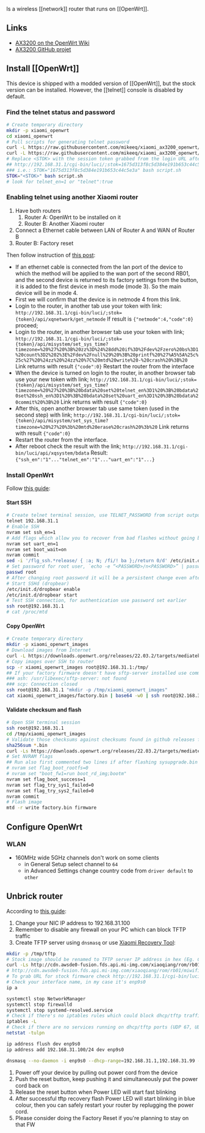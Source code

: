 Is a wireless [[network]] router that runs on [[OpenWrt]].
## Links
- [AX3200 on the OpenWrt Wiki](https://openwrt.org/toh/xiaomi/ax3200)
- [AX3200 GitHub projet](https://github.com/mikeeq/xiaomi_ax3200_openwrt)
## Install [[OpenWrt]]
This device is shipped with a modded version of [[OpenWrt]], but the stock version can be installed. However, the [[telnet]] console is disabled by default.
### Find the telnet status and password
```sh
# Create temporary directory
mkdir -p xiaomi_openwrt
cd xiaomi_openwrt
# Pull scripts for generating telnet password
curl -L https://raw.githubusercontent.com/mikeeq/xiaomi_ax3200_openwrt/main/script.sh -o ./script.sh
curl -L https://raw.githubusercontent.com/mikeeq/xiaomi_ax3200_openwrt/main/password.py -o ./password.py
# Replace <STOK> with the session token grabbed from the login URL after the initial setup
## http://192.168.31.1/cgi-bin/luci/;stok=1675d313f8c5d384e191b653c44c5e3a/web/home#router
### i.e.: STOK="1675d313f8c5d384e191b653c44c5e3a" bash script.sh
STOK="<STOK>" bash script.sh
# look for telnet_en=1 or "telnet":true
```
### Enabling telnet using another Xiaomi router
1. Have both routers
	1. Router A: OpenWrt to be installed on it
	2. Router B: Another Xiaomi router
2. Connect a Ethernet cable between LAN of Router A and WAN of Router B
3. Router B: Factory reset

Then follow instruction of [this post](https://forum.openwrt.org/t/adding-openwrt-support-for-xiaomi-redmi-router-ax6s-xiaomi-router-ax3200/111085/936): 

- If an ethernet cable is connected from the lan port of the device to which the method will be applied to the wan port of the second RB01, and the second device is returned to its factory settings from the button, it is added to the first device in mesh mode (mode 3). So the main device will be in mode 4.
- First we will confirm that the device is in netmode 4 from this link.
- Login to the router, in another tab use your token with link: `http://192.168.31.1/cgi-bin/luci/;stok={token}/api/xqnetwork/get_netmode`
If result is `{"netmode":4,"code":0}` proceed;
- Login to the router, in another browser tab use your token with link;
`http://192.168.31.1/cgi-bin/luci/;stok={token}/api/misystem/set_sys_time?timezone=%20%27%20%3B%20zz%3D%24%28dd%20if%3D%2Fdev%2Fzero%20bs%3D1%20count%3D2%202%3E%2Fdev%2Fnull%29%20%3B%20printf%20%27%A5%5A%25c%25c%27%20%24zz%20%24zz%20%7C%20mtd%20write%20-%20crash%20%3B%20`
Link returns with result `{"code":0}`
Restart the router from the interface
- When the device is turned on login to the router, in another browser tab use your new token with link;
`http://192.168.31.1/cgi-bin/luci/;stok={token}/api/misystem/set_sys_time?timezone=%20%27%20%3B%20bdata%20set%20telnet_en%3D1%20%3B%20bdata%20set%20ssh_en%3D1%20%3B%20bdata%20set%20uart_en%3D1%20%3B%20bdata%20commit%20%3B%20`
Link returns with result `{"code":0}`
- After this, open another browser tab use same token (used in the second step) with link;
`http://192.168.31.1/cgi-bin/luci/;stok={token}/api/misystem/set_sys_time?timezone=%20%27%20%3b%20mtd%20erase%20crash%20%3b%20`
Link returns with result `{"code":0}`
- Restart the router from the interface.
- After reboot check the result with the link;
`http://192.168.31.1/cgi-bin/luci/api/xqsystem/bdata`
Result: 
`{"ssh_en":"1"..."telnet_en":"1"..."uart_en":"1"...}`
### Install OpenWrt
Follow [this guide](https://github.com/mikeeq/xiaomi_ax3200_openwrt#uart-flash):
#### Start SSH
```sh
# Create telnet terminal session, use TELNET_PASSWORD from script output from the previous point
telnet 192.168.31.1
# Enable SSH
nvram set ssh_en=1
# Add flags which allow you to recover from bad flashes without going back to the OEM firmware.
nvram set uart_en=1
nvram set boot_wait=on
nvram commit
sed -i '/flg_ssh.*release/ { :a; N; /fi/! ba };/return 0/d' /etc/init.d/dropbear
# Set password for root user, `echo -e “<PASSWORD>/n<PASSWORD>” | passwd root` didn't work for me
passwd root
# After changing root password it will be a persistent change even after restart, so if you'll be trying to telnet after reboot use this password instead of generated one from above
# Start SSHd (dropbear)
/etc/init.d/dropbear enable
/etc/init.d/dropbear start
# Test SSH connection, for authentication use password set earlier
ssh root@192.168.31.1
# cat /proc/mtd
```
#### Copy OpenWrt
```sh
# Create temporary directory
mkdir -p xiaomi_openwrt_images
# Download images from Internet
curl -L https://downloads.openwrt.org/releases/22.03.2/targets/mediatek/mt7622/openwrt-22.03.2-mediatek-mt7622-xiaomi_redmi-router-ax6s-squashfs-factory.bin -o xiaomi_openwrt_images/factory.bin
# Copy images over SSH to router
scp -r xiaomi_openwrt_images root@192.168.31.1:/tmp/
## If your factory firmware doesn't have sftp-server installed use command below
### ash: /usr/libexec/sftp-server: not found
### scp: Connection closed
ssh root@192.168.31.1 "mkdir -p /tmp/xiaomi_openwrt_images"
cat xiaomi_openwrt_images/factory.bin | base64 -w0 | ssh root@192.168.31.1 "cat | base64 -d > /tmp/xiaomi_openwrt_images/factory.bin"
```
#### Validate checksum and flash
```sh
# Open SSH terminal session
ssh root@192.168.31.1
cd /tmp/xiaomi_openwrt_images
# Validate those checksums against checksums found in github releases file sha256sums_artifacts_only
sha256sum *.bin
curl -Ls https://downloads.openwrt.org/releases/22.03.2/targets/mediatek/mt7622/sha256sums | grep -i factory | grep -i xiaomi
# Set NVRAM flags
## Run also first commented two lines if after flashing sysupgrade.bin image router restarts to stock firmware instead of OpenWRT
# nvram set flag_boot_rootfs=0
# nvram set "boot_fw1=run boot_rd_img;bootm"
nvram set flag_boot_success=1
nvram set flag_try_sys1_failed=0
nvram set flag_try_sys2_failed=0
nvram commit
# Flash image
mtd -r write factory.bin firmware
```
## Configure OpenWrt
### WLAN
- 160MHz wide 5GHz channels don't work on some clients
	- in General Setup select channel to `64`
	- in Advanced Settings change country code from `driver default` to `other`
## Unbrick router
According to [this guide](https://github.com/mikeeq/xiaomi_ax3200_openwrt#Router-debricking):
1.  Change your NIC IP address to 192.168.31.100
2.  Remember to disable any firewall on your PC which can block TFTP traffic
3.  Create TFTP server using `dnsmasq` or use [Xiaomi Recovery Tool](https://forum.openwrt.org/t/xiaomi-mi-router-4a-gigabit-edition-r4ag-r4a-gigabit-fully-supported-and-flashable-with-openwrtinvasion/36685/747?u=mikeeq):
```sh
mkdir -p /tmp/tftp
# Stock image should be renamed to TFTP server IP address in hex (Eg. C0A81F64.img), 192.168.31.2 - C0A81F02.img, 192.168.31.50 - C0A81F32.img, 192.168.31.100 - C0A81F64.img
curl -Ls http://cdn.awsde0-fusion.fds.api.mi-img.com/xiaoqiang/rom/rb01/miwifi_rb01_firmware_bbc77_1.0.71_INT.bin -o C0A81F64.img
# http://cdn.awsde0-fusion.fds.api.mi-img.com/xiaoqiang/rom/rb01/miwifi_rb01_firmware_36352_1.0.50_INT.bin
# To grab URL for stock firmware check http://192.168.31.1/cgi-bin/luci/;stok=<stok>/api/xqsystem/check_rom_update
# Check your interface name, in my case it's enp9s0
ip a

systemctl stop NetworkManager
systemctl stop firewalld
systemctl stop systemd-resolved.service
# Check if there's no iptables rules which could block dhcp/tftp traffic (UDP 67, UDP 69)
iptables -L
# Check if there are no services running on dhcp/tftp ports (UDP 67, UDP 69)
netstat -tulpn

ip address flush dev enp9s0
ip address add 192.168.31.100/24 dev enp9s0

dnsmasq --no-daemon -i enp9s0 --dhcp-range=192.168.31.1,192.168.31.99 --enable-tftp --tftp-root=/tmp/tftp --dhcp-boot=C0A81F64.img -p0 -K --log-dhcp --bootp-dynamic
```
1.  Power off your device by pulling out power cord from the device
2.  Push the reset button, keep pushing it and simultaneously put the power cord back on
3.  Release the reset button when Power LED will start fast blinking
4.  After successful tftp recovery flash Power LED will start blinking in blue colour, then you can safely restart your router by replugging the power cord.
5.  Please consider doing the Factory Reset if you're planning to stay on that FW